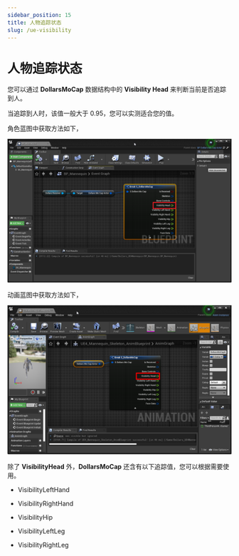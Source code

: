 ```yaml
---
sidebar_position: 15
title: 人物追踪状态
slug: /ue-visibility
---	
```

# 人物追踪状态

您可以通过 **DollarsMoCap** 数据结构中的 **Visibility Head** 来判断当前是否追踪到人。

当追踪到人时，该值一般大于 0.95，您可以实测适合您的值。

角色蓝图中获取方法如下，

![](../../img/2024_07_25_17_53_19.png)

动画蓝图中获取方法如下，

![](../../img/2024_07_25_17_54_08.png)

除了 **VisibilityHead** 外，**DollarsMoCap** 还含有以下追踪值，您可以根据需要使用。

- VisibilityLeftHand

- VisibilityRightHand

- VisibilityHip

- VisibilityLeftLeg

- VisibilityRightLeg